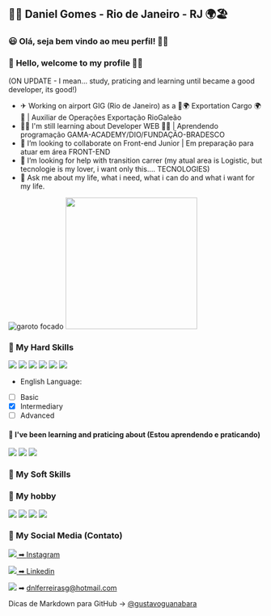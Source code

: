 ## 👨‍💻 Daniel Gomes - Rio de Janeiro - RJ 🌍🏖

### 😃 **Olá, seja bem vindo ao meu perfil!** 👋😁
### 🤩 **Hello, welcome to my profile** 👋😁


(ON UPDATE - I mean... study, praticing and learning until became a good developer, its good!)
* ✈  Working on airport GIG (Rio de Janeiro) as a 🛫🌍 Exportation Cargo 🌍🛬 | Auxiliar de Operações Exportação RioGaleão
* 👨‍💻 I'm still learning about Developer WEB 👨‍🎓 | Aprendendo programação GAMA-ACADEMY/DIO/FUNDAÇÃO-BRADESCO
* 👀 I’m looking to collaborate on Front-end Junior | Em preparação para atuar em área FRONT-END
* 🤔 I’m looking for help with transition carrer (my atual area is Logistic, but tecnologie is my lover, i want only this.... TECNOLOGIES)
* 💬 Ask me about my life, what i need, what i can do and what i want for my life.

<!--gif de um programador focado-->
  ![garoto focado](https://i.giphy.com/media/ZVik7pBtu9dNS/giphy.gif)
  <img height="260px" src="https://github-readme-stats.vercel.app/api/top-langs/?username=danielgomes92&theme=black">

<!--Aqui se destaca as habilidades técnicas-->
### 🔆 My Hard Skills

<div> 
  <img src="https://img.icons8.com/external-justicon-lineal-color-justicon/88/000000/external-html-file-file-type-justicon-lineal-color-justicon.png"/>
  <img src="https://img.icons8.com/external-justicon-lineal-color-justicon/88/000000/external-css-file-file-type-justicon-lineal-color-justicon.png"/>
  <img src="https://img.icons8.com/external-justicon-lineal-color-justicon/88/000000/external-js-file-file-type-justicon-lineal-color-justicon.png"/>
  <img src="https://img.icons8.com/color/88/000000/github--v3.png"/>
  <img src="https://img.icons8.com/color/88/000000/windows-10.png"/>
  <img src="https://img.icons8.com/color/88/000000/linux--v1.png"/>
  <p>
  
  * English Language:
    
  - [ ] Basic
  - [x] Intermediary
  - [ ] Advanced
  
  #### 🔆 I've been learning and praticing about (Estou aprendendo e praticando)
  <img src="https://img.icons8.com/color/88/000000/vue-js.png"/>
  <img src="https://img.icons8.com/color/88/000000/angularjs.png"/>
  <img src="https://img.icons8.com/officel/88/000000/react.png"/>
  
</div>

<!--Aqui se destaca as habilidades comportamentais-->
### 🔆 My Soft Skills

<div>

  
</div>

<!--Aqui se destaca o hobby do dia a dia-->
### 🔆 My hobby

<div>
  <img src="https://img.icons8.com/external-ddara-lineal-color-ddara/70/000000/external-gamer-professions-ddara-lineal-color-ddara.png"/>
  <img src="https://img.icons8.com/doodle/70/000000/controller--v1.png"/>
  <img src="https://img.icons8.com/clouds/70/000000/xbox-app.png"/>
  <img src="https://img.icons8.com/external-kiranshastry-lineal-color-kiranshastry/70/000000/external-movie-cinema-kiranshastry-lineal-color-kiranshastry-2.png"/>
</div>

### 🔆 My Social Media (Contato)
<div>
  
  <a href="https://www.instagram.com/daniellfsg" target="_blank"><img src="https://img.icons8.com/external-justicon-lineal-color-justicon/64/000000/external-instagram-social-media-justicon-lineal-color-justicon.png"/>
  ➡ [Instagram](https://www.instagram.com/daniellfsg/)
    <p>
  <a href="https://www.linkedin.com/in/daniel-ferreira-12884aa1/" target="_blank"><img src="https://img.icons8.com/external-justicon-lineal-color-justicon/64/000000/external-linkedin-social-media-justicon-lineal-color-justicon.png"/>
  ➡ [Linkedin](https://www.linkedin.com/in/daniel-ferreira-12884aa1/)
    <p>
  <img src="https://img.icons8.com/office/64/000000/gmail-login.png"/>
  ➡ [dnlferreirasg@hotmail.com](www.gmail.com)
   <p>
</div>
      
  <p>
  <p>
<!-- https://www.invertexto.com/emojis-para-copiar   <<<< Link de emojis para copiar, não sei se permitido deixar exposto, então está no comentário-->
<div>
    
Dicas de Markdown para GitHub -> [@gustavoguanabara](https://github.com/gustavoguanabara/git-github/blob/master/manuais-PDF/guia-markdown.pdf)
    </div>
